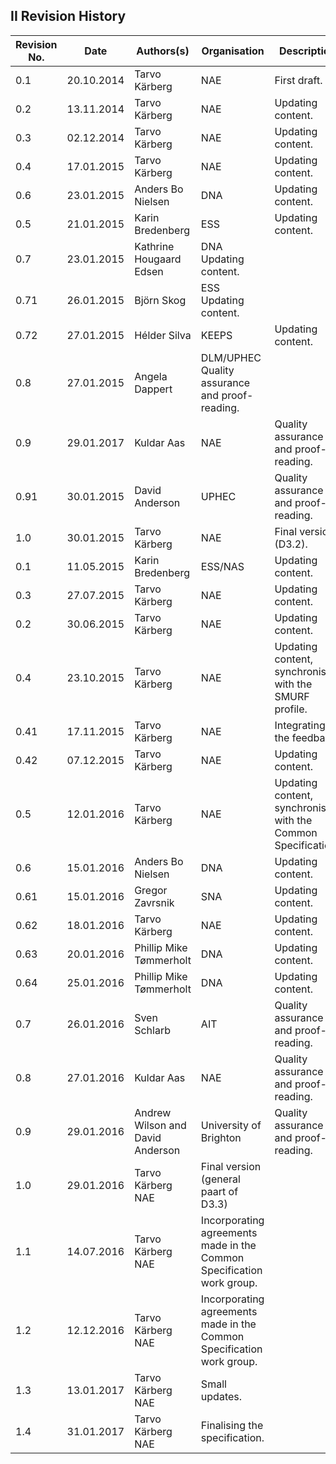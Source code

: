 
II Revision History
----------------

| Revision No. | Date       | Authors(s)                | Organisation | Description                                |
| ------------ | ---------- | ------------------------- | ------------ | ------------------------------------------ |
| 0.1          | 20.10.2014 | Tarvo Kärberg             | NAE          | First draft.                               |
| 0.2          | 13.11.2014 | Tarvo Kärberg             | NAE          | Updating content. |
| 0.3          | 02.12.2014 | Tarvo Kärberg             | NAE          | Updating content.   |
| 0.4          | 17.01.2015 | Tarvo Kärberg             | NAE          | Updating content. |
| 0.6          | 23.01.2015 | Anders Bo Nielsen         | DNA | Updating content. |
| 0.5          | 21.01.2015 | Karin Bredenberg          | ESS | Updating content. |
| 0.7          | 23.01.2015 | Kathrine Hougaard Edsen   | DNA Updating content. |
| 0.71         | 26.01.2015 | Björn Skog                | ESS Updating content. |
| 0.72         | 27.01.2015 | Hélder Silva              | KEEPS | Updating content. |
| 0.8          | 27.01.2015 | Angela Dappert            | DLM/UPHEC Quality assurance and proof-reading. |
| 0.9          | 29.01.2017 | Kuldar Aas                | NAE | Quality assurance and proof-reading. |
| 0.91         | 30.01.2015 | David Anderson            | UPHEC | Quality assurance and proof-reading. |
| 1.0          | 30.01.2015 | Tarvo Kärberg             | NAE | Final version (D3.2). |
| 0.1          | 11.05.2015 | Karin Bredenberg          | ESS/NAS | Updating content. |
| 0.3          | 27.07.2015 | Tarvo Kärberg             | NAE | Updating content. |
| 0.2          | 30.06.2015 | Tarvo Kärberg             | NAE | Updating content. |
| 0.4          | 23.10.2015 | Tarvo Kärberg             | NAE | Updating content, synchronising with the SMURF profile. |
| 0.41         | 17.11.2015 | Tarvo Kärberg             | NAE | Integrating the feedback. |
| 0.42         | 07.12.2015 | Tarvo Kärberg             | NAE | Updating content. |
| 0.5          | 12.01.2016 | Tarvo Kärberg             | NAE | Updating content, synchronising with the Common Specification. |
| 0.6          | 15.01.2016 | Anders Bo Nielsen         | DNA | Updating content. |
| 0.61         | 15.01.2016 | Gregor Zavrsnik           | SNA | Updating content. |
| 0.62         | 18.01.2016 | Tarvo Kärberg             | NAE | Updating content. |
| 0.63         | 20.01.2016 | Phillip Mike Tømmerholt   | DNA | Updating content. |
| 0.64         | 25.01.2016 | Phillip Mike Tømmerholt   | DNA | Updating content. |
| 0.7          | 26.01.2016 | Sven Schlarb | AIT | Quality assurance and proof-reading. |
| 0.8          | 27.01.2016 | Kuldar Aas | NAE | Quality assurance and proof-reading. |
| 0.9          | 29.01.2016 | Andrew Wilson and David Anderson | University of Brighton | Quality assurance and proof-reading. |
| 1.0          | 29.01.2016 | Tarvo Kärberg NAE | Final version (general paart of D3.3) |
| 1.1          | 14.07.2016 | Tarvo Kärberg NAE | Incorporating agreements made in the Common Specification work group. |
| 1.2          | 12.12.2016 | Tarvo Kärberg NAE | Incorporating agreements made in the Common Specification work group. |
| 1.3          | 13.01.2017 | Tarvo Kärberg NAE | Small updates. |
| 1.4          | 31.01.2017 | Tarvo Kärberg NAE | Finalising the specification. |
